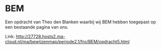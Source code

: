 # BEM

Een opdracht van Theo den Blanken waarbij wij BEM hebben toegepast op een bestaande pagina van ons.

Link: http://27728.hosts2.ma-cloud.nl/ma/bewijzenmap/periode2.1/fro/BEM/opdracht5.html
